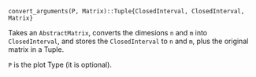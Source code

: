 ```
convert_arguments(P, Matrix)::Tuple{ClosedInterval, ClosedInterval, Matrix}
```

Takes an `AbstractMatrix`, converts the dimesions `n` and `m` into `ClosedInterval`, and stores the `ClosedInterval` to `n` and `m`, plus the original matrix in a Tuple.

`P` is the plot Type (it is optional).
